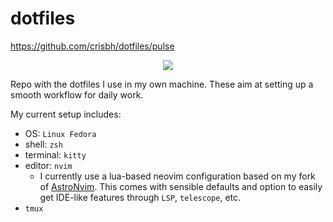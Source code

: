 # dotfiles

https://github.com/crisbh/dotfiles/pulse

<div align="center"><p>
    <a href="https://github.com/crisbh/dotfiles/pulse">
      <img src="https://img.shields.io/github/last-commit/AstroNvim/AstroNvim?color=%4dc71f&label=Last%20Commit&logo=github&style=flat-square"/>
    </a>
</p>
</div>

Repo with the dotfiles I use in my own machine. These aim at setting up a smooth workflow for daily work.

My current setup includes:

- OS: `Linux Fedora`
- shell: `zsh`
- terminal: `kitty`
- editor: `nvim`
  - I currently use a lua-based neovim configuration based on my fork of [AstroNvim](https://github.com/crisbh/AstroNvim.git). This comes with sensible defaults and option to easily get IDE-like features through `LSP`, `telescope`, etc.
- `tmux`


